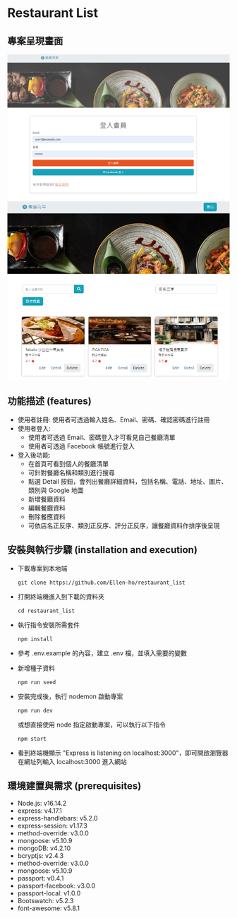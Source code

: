 # Restaurant List

## 專案呈現畫面

![Image](./public/img/beforeLogin.PNG)
![Image](./public/img/afterLogin.PNG)

## 功能描述 (features)

- 使用者註冊: 使用者可透過輸入姓名、Email、密碼、確認密碼進行註冊
- 使用者登入:
  - 使用者可透過 Email、密碼登入才可看見自己餐廳清單
  - 使用者可透過 Facebook 帳號進行登入
- 登入後功能:
  - 在首頁可看到個人的餐廳清單
  - 可針對餐廳名稱和類別進行搜尋
  - 點選 Detail 按鈕，會列出餐廳詳細資料，包括名稱、電話、地址、圖片、類別與 Google 地圖
  - 新增餐廳資料
  - 編輯餐廳資料
  - 刪除餐應資料
  - 可依店名正反序、類別正反序、評分正反序，讓餐廳資料作排序後呈現

## 安裝與執行步驟 (installation and execution)

- 下載專案到本地端

  ```
  git clone https://github.com/Ellen-ho/restaurant_list
  ```

- 打開終端機進入到下載的資料夾

  ```
  cd restaurant_list
  ```

- 執行指令安裝所需套件

  ```
  npm install
  ```

- 參考 .env.example 的內容，建立 .env 檔，並填入需要的變數

- 新增種子資料

  ```
  npm run seed
  ```

- 安裝完成後，執行 nodemon 啟動專案

  ```
  npm run dev
  ```

  或想直接使用 node 指定啟動專案，可以執行以下指令

  ```
  npm start
  ```

- 看到終端機顯示 "Express is listening on localhost:3000"，即可開啟瀏覽器在網址列輸入 localhost:3000 進入網站

## 環境建置與需求 (prerequisites)

- Node.js: v16.14.2
- express: v4.17.1
- express-handlebars: v5.2.0
- express-session: v1.17.3
- method-override: v3.0.0
- mongoose: v5.10.9
- mongoDB: v4.2.10
- bcryptjs: v2.4.3
- method-override: v3.0.0
- mongoose: v5.10.9
- passport: v0.4.1
- passport-facebook: v3.0.0
- passport-local: v1.0.0
- Bootswatch: v5.2.3
- font-awesome: v5.8.1
